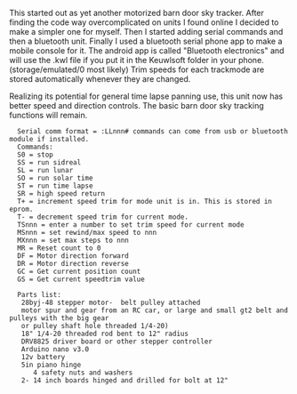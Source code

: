   This started out as yet another motorized barn door sky tracker. After finding the code way overcomplicated on units 
 I found online I decided to make a simpler one for myself. Then I started adding serial commands and then a bluetooth unit.
 Finally I used a bluetooth serial phone app to make a mobile console for it. The android app is called "Bluetooth electronics" and will use the .kwl file if you put it in the Keuwlsoft folder in your phone.(storage/emulated/0 most likely)
  Trim speeds for each trackmode are stored automatically whenever they are changed. 

  Realizing its potential for general time lapse panning use, this unit now has better speed and direction controls.
 The basic barn door sky tracking functions will remain.

```
  Serial comm format = :LLnnn# commands can come from usb or bluetooth module if installed.
  Commands:
  S0 = stop
  SS = run sidreal
  SL = run lunar
  SO = run solar time
  ST = run time lapse
  SR = high speed return
  T+ = increment speed trim for mode unit is in. This is stored in eprom.
  T- = decrement speed trim for current mode.
  TSnnn = enter a number to set trim speed for current mode
  MSnnn = set rewind/max speed to nnn 
  MXnnn = set max steps to nnn
  MR = Reset count to 0
  DF = Motor direction forward
  DR = Motor direction reverse
  GC = Get current position count
  GS = Get current speedtrim value
  
  Parts list:
   28byj-48 stepper motor-  belt pulley attached 
   motor spur and gear from an RC car, or large and small gt2 belt and pulleys with the big gear 
   or pulley shaft hole threaded 1/4-20) 
   18" 1/4-20 threaded rod bent to 12" radius 
   DRV8825 driver board or other stepper controller
   Arduino nano v3.0
   12v battery
   5in piano hinge
      4 safety nuts and washers
   2- 14 inch boards hinged and drilled for bolt at 12"
```
